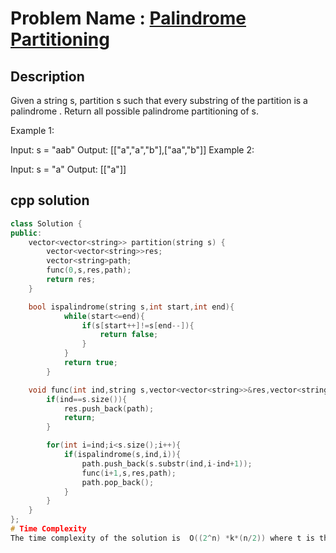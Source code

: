 # Problem Name : [Palindrome Partitioning](https://leetcode.com/problems/palindrome-partitioning/description/)

## Description
Given a string s, partition s such that every 
substring
 of the partition is a 
palindrome
. Return all possible palindrome partitioning of s.

Example 1:

Input: s = "aab"
Output: [["a","a","b"],["aa","b"]]
Example 2:

Input: s = "a"
Output: [["a"]]


## cpp solution
```cpp
class Solution {
public:
    vector<vector<string>> partition(string s) {
        vector<vector<string>>res;
        vector<string>path;
        func(0,s,res,path);
        return res;
    }

    bool ispalindrome(string s,int start,int end){
            while(start<=end){
                if(s[start++]!=s[end--]){
                    return false;
                }
            }
            return true;
        }

    void func(int ind,string s,vector<vector<string>>&res,vector<string>&path){
        if(ind==s.size()){
            res.push_back(path);
            return;
        }

        for(int i=ind;i<s.size();i++){
            if(ispalindrome(s,ind,i)){
                path.push_back(s.substr(ind,i-ind+1));
                func(i+1,s,res,path);
                path.pop_back();
            }
        }
    }
};
# Time Complexity 
The time complexity of the solution is  O((2^n) *k*(n/2)) where t is the target, k is the average length ,where space complexity is O(k*x).















